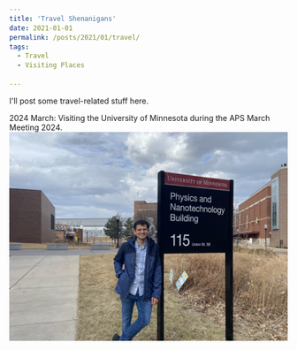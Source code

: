 ```yaml
---
title: 'Travel Shenanigans'
date: 2021-01-01
permalink: /posts/2021/01/travel/
tags:
  - Travel
  - Visiting Places
    
---
```


I'll post some travel-related stuff here.

2024 March: Visiting the University of Minnesota during the APS March Meeting 2024. 
<br/><img src='/images/2024_APSMarchMeetingTravel.jpg'>


